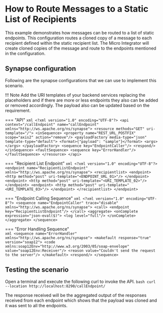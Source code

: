 # How to Route Messages to a Static List of Recipients
This example demonstrates how messages can be routed to a list of static endpoints. This configuration routes a cloned copy of a message to each recipient defined within the static recipient list. The Micro Integrator will create cloned copies of the message and route to the endpoints mentioned in the configuration.

## Synapse configuration
Following are the synapse configurations that we can use to implement this scenario. 

!!! Note
    Add the URI templates of your backend services replacing the placeholders and if there are more or less endpoints they also can be added or removed accordingly. The payload also can be updated based on the requirement.

=== "API"
    ```xml
    <?xml version="1.0" encoding="UTF-8"?>
    <api context="/callEndpoint" name="callEndpoint" xmlns="http://ws.apache.org/ns/synapse">
        <resource methods="GET" uri-template="/">
            <inSequence>
                <property name="REST_URL_POSTFIX" scope="axis2" action="remove"/>
                <payloadFactory media-type="json" template-type="default">
                    <format>{"payload": "sample"}</format>
                    <args></args>
                </payloadFactory>
                <sequence key="EndpointCaller"/>
                <respond/>
            </inSequence>
            <faultSequence>
                <sequence key="ErrorHandler"/>
            </faultSequence>
        </resource>
    </api>
    ```

=== "Recipient List Endpoint"
    ```xml
    <?xml version="1.0" encoding="UTF-8"?>
    <endpoint name="RecipientListEndpoint" xmlns="http://ws.apache.org/ns/synapse">
        <recipientlist>
            <endpoint>
                <http method="post" uri-template="<ENDPOINT_URL_01>"/>
            </endpoint>
            <endpoint>
                <http method="post" uri-template="<URI_TEMPLATE_02>"/>
            </endpoint>
            <endpoint>
                <http method="post" uri-template="<URI_TEMPLATE_03>"/>
            </endpoint>
        </recipientlist>
    </endpoint>
    ```

=== "Endpoint Calling Sequence"
    ```xml
    <?xml version="1.0" encoding="UTF-8"?>
    <sequence name="EndpointCaller" trace="disable" xmlns="http://ws.apache.org/ns/synapse">
        <call>
            <endpoint key="RecipientListEndpoint"/>
        </call>
        <aggregate>
            <onComplete expression="json-eval($)">
                <log level="full"/>
            </onComplete>
        </aggregate>
    </sequence>
    ```

=== "Error Handling Sequence"    
    ```xml
    <sequence name="ErrorHandler" xmlns="http://ws.apache.org/ns/synapse">
        <makefault response="true" version="soap12">
            <code xmlns:soap12Env="http://www.w3.org/2003/05/soap-envelope" value="soap12Env:Receiver"/>
            <reason value="Couldn't send the request to the server"/>
        </makefault>
        <respond/>
    </sequence>
    ```

## Testing the scenario

Open a terminal and execute the following curl to invoke the API.
    ```bash
    curl --location http://localhost:8290/callEndpoint/
    ```

The response received will be the aggregated output of the responses received from each endpoint which shows that the payload was cloned and it was sent to all the endpoints.
